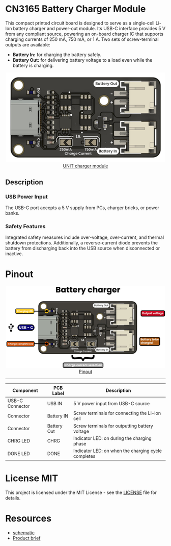 # CN3165 Battery Charger Module

This compact printed circuit board is designed to serve as a single-cell Li-Ion battery charger and power-out module. Its USB-C interface provides 5 V from any compliant source, powering an on-board charger IC that supports charging currents of 250 mA, 750 mA, or 1 A. Two sets of screw-terminal outputs are available:

* **Battery In:** for charging the battery safely.
* **Battery Out:** for delivering battery voltage to a load even while the battery is charging.

<div align="center">
<a href="./cn3165_battery_charger_module.pdf"><img src="hardware/resources/top.png" width="500px"><br/> UNIT charger module</a>
</div>

## Description 

### USB Power Input

The USB-C port accepts a 5 V supply from PCs, charger bricks, or power banks.

### Safety Features

Integrated safety measures include over-voltage, over-current, and thermal shutdown protections. Additionally, a reverse-current diode prevents the battery from discharging back into the USB source when disconnected or inactive.


# Pinout
<div align="center">
    <a href="#"><img src="hardware/resources/charger_pinout.jpg" width="500px"><br/>Pinout</a>
    <br/>


</div>

---

<div align="center">

| Component         | PCB Label   | Description                                        |
|-------------------|-------------|----------------------------------------------------|
| USB-C Connector   | USB IN      | 5 V power input from USB-C source                  |
| Connector         | Battery IN  | Screw terminals for connecting the Li-ion cell     |
| Connector         | Battery Out | Screw terminals for outputting battery voltage     |
| CHRG LED          | CHRG        | Indicator LED: on during the charging phase        |
| DONE LED          | DONE        | Indicator LED: on when the charging cycle completes|

</div>


# License MIT 
This project is licensed under the MIT License - see the [LICENSE](LICENSE) file for details.

# Resources

- [schematic](./hardware/UE0089-SCH-CN3165_Cargador_de_baterias-001-T.pdf)
- [Product brief](./cn3165_battery_charger_module.pdf)
